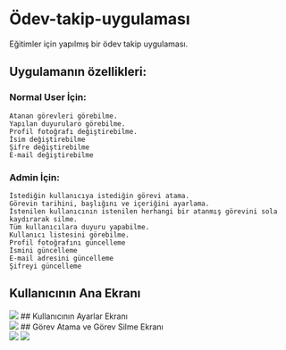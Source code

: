 # Ödev-takip-uygulaması
Eğitimler için yapılmış bir ödev takip uygulaması.

## Uygulamanın özellikleri:
### Normal User İçin:​

    Atanan görevleri görebilme.​
    Yapılan duyurularo görebilme.​
    Profil fotoğrafı değiştirebilme.​
    İsim değiştirebilme​
    Şifre değiştirebilme​
    E-mail değiştirebilme​

### Admin İçin:​

    İstediğin kullanıcıya istediğin görevi atama.​
    Görevin tarihini, başlığını ve içeriğini ayarlama.​
    İstenilen kullanıcının istenilen herhangi bir atanmış görevini sola kaydırarak silme.​
    Tüm kullanıcılara duyuru yapabilme.​
    Kullanıcı listesini görebilme.​
    Profil fotoğrafını güncelleme​
    İsmini güncelleme​
    E-mail adresini güncelleme​
    Şifreyi güncelleme​

 ## Kullanıcının Ana Ekranı <br>
<img src="https://i.hizliresim.com/5k6ur3g.jpg"/>
  ## Kullanıcının Ayarlar Ekranı <br>
<img src="https://i.hizliresim.com/8xv89k7.jpg"/>
  ## Görev Atama ve Görev Silme Ekranı <br>
<img src="https://i.hizliresim.com/lxhfndc.jpg"/>
<img src="https://i.hizliresim.com/1qfrjsn.jpg"/>


